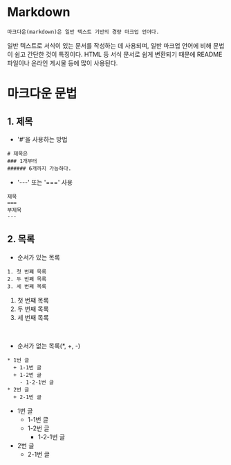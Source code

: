 # Markdown
```
마크다운(markdown)은 일반 텍스트 기반의 경량 마크업 언어다.
```
일반 텍스트로 서식이 있는 문서를 작성하는 데 사용되며, 일반 마크업 언어에 비해 문법이 쉽고 간단한 것이 특징이다. HTML 등 서식 문서로 쉽게 변환되기 때문에 README 파일이나 온라인 게시물 등에 많이 사용된다.

# 마크다운 문법
## 1. 제목
* '#'을 사용하는 방법
```
# 제목은
### 1개부터
###### 6개까지 가능하다.
```
* '---' 또는 '===' 사용
```
제목
===
부제목
---
```
## 2. 목록
* 순서가 있는 목록
```
1. 첫 번쨰 목록
2. 두 번째 목록
3. 세 번째 목록
```
1. 첫 번쨰 목록
2. 두 번째 목록
3. 세 번째 목록

<br />

* 순서가 없는 목록(*, +, -)
```
* 1번 글
  + 1-1번 글
  + 1-2번 글
    - 1-2-1번 글
* 2번 글
  + 2-1번 글
```
* 1번 글
  + 1-1번 글
  + 1-2번 글
    - 1-2-1번 글
* 2번 글
  + 2-1번 글
